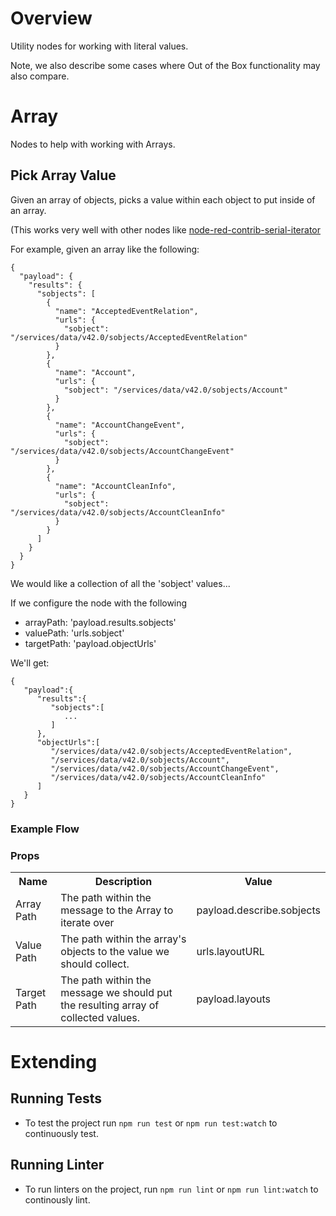 # Overview

Utility nodes for working with literal values.

Note, we also describe some cases where Out of the Box functionality may also compare.

# Array

Nodes to help with working with Arrays.

## Pick Array Value

Given an array of objects, picks a value within each object to put inside of an array.

(This works very well with other nodes like [node-red-contrib-serial-iterator](https://flows.nodered.org/node/node-red-contrib-serial-iterator)

For example, given an array like the following:

	{
	  "payload": {
		"results": {
		  "sobjects": [
			{
			  "name": "AcceptedEventRelation",
			  "urls": {
				"sobject": "/services/data/v42.0/sobjects/AcceptedEventRelation"
			  }
			},
			{
			  "name": "Account",
			  "urls": {
				"sobject": "/services/data/v42.0/sobjects/Account"
			  }
			},
			{
			  "name": "AccountChangeEvent",
			  "urls": {
				"sobject": "/services/data/v42.0/sobjects/AccountChangeEvent"
			  }
			},
			{
			  "name": "AccountCleanInfo",
			  "urls": {
				"sobject": "/services/data/v42.0/sobjects/AccountCleanInfo"
			  }
			}
		  ]
		}
	  }
	}

We would like a collection of all the 'sobject' values...

If we configure the node with the following

* arrayPath: 'payload.results.sobjects'
* valuePath: 'urls.sobject'
* targetPath: 'payload.objectUrls'

We'll get:

	{
	   "payload":{
		  "results":{
			 "sobjects":[
				...
			 ]
		  },
		  "objectUrls":[
			 "/services/data/v42.0/sobjects/AcceptedEventRelation",
			 "/services/data/v42.0/sobjects/Account",
			 "/services/data/v42.0/sobjects/AccountChangeEvent",
			 "/services/data/v42.0/sobjects/AccountCleanInfo"
		  ]
	   }
	}

### Example Flow



### Props

<table>
	<tr>
		<th>Name</th>
		<th>Description</th>
		<th>Value</th>
	</tr>
	<tr>
		<td>Array Path</td>
		<td>The path within the message to the Array to iterate over</td>
		<td>payload.describe.sobjects</td>
	</tr>
	<tr>
		<td>Value Path</td>
		<td>The path within the array's objects to the value we should collect.</td>
		<td>urls.layoutURL</td>
	</tr>
	<tr>
		<td>Target Path</td>
		<td>The path within the message we should put the resulting array of collected values.</td>
		<td>payload.layouts</td>
	</tr>
</table>

# Extending

## Running Tests
* To test the project run `npm run test` or `npm run test:watch` to continuously test.

## Running Linter
* To run linters on the project, run `npm run lint` or `npm run lint:watch` to continously lint.
